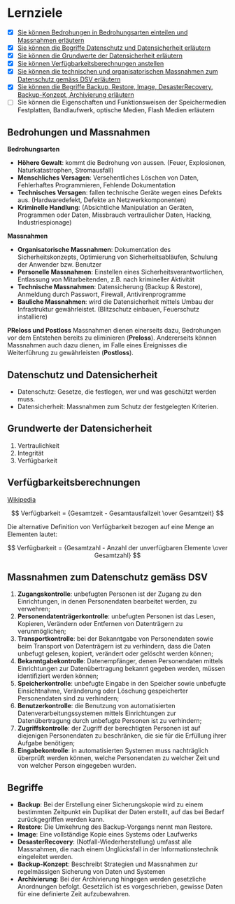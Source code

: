 # Lernziele
- [x] [Sie können Bedrohungen in Bedrohungsarten einteilen und Massnahmen erläutern](#bedrohungen-und-massnahmen)
- [x] [Sie können die Begriffe Datenschutz und Datensicherheit erläutern](#datenschutz-und-datensicherheit)
- [x] [Sie können die Grundwerte der Datensicherheit erläutern](#grundwerte-der-datensicherheit)
- [x] [Sie können Verfügbarkeitsberechnungen anstellen](#verfügbarkeitsberechnungen)
- [x] [Sie können die technischen und organisatorischen Massnahmen zum Datenschutz gemäss DSV erläutern](#massnahmen-zum-datenschutz-gemäss-dsv)
- [x] [Sie können die Begriffe Backup, Restore, Image, DesasterRecovery, Backup-Konzept, Archivierung erläutern](#begriffe)
- [ ] Sie können die Eigenschaften und Funktionsweisen der Speichermedien Festplatten, Bandlaufwerk, optische Medien, Flash Medien erläutern

## Bedrohungen und Massnahmen

**Bedrohungsarten**
- **Höhere Gewalt**: kommt die Bedrohung von aussen. (Feuer, Explosionen, Naturkatastrophen, Stromausfall)
- **Menschliches Versagen**: Versehentliches Löschen von Daten, Fehlerhaftes Programmieren, Fehlende Dokumentation
- **Technisches Versagen**: fallen technische Geräte wegen eines Defekts aus. (Hardwaredefekt, Defekte an Netzwerkkomponenten)
- **Kriminelle Handlung**: (Absichtliche Manipulation an Geräten, Programmen oder Daten, Missbrauch vertraulicher Daten, Hacking, Industriespionage)

**Massnahmen**
- **Organisatorische Massnahmen**: Dokumentation des Sicherheitskonzepts, Optimierung von Sicherheitsabläufen, Schulung der Anwender bzw. Benutzer
- **Personelle Massnahmen**: Einstellen eines Sicherheitsverantwortlichen, Entlassung von Mitarbeitenden, z.B. nach krimineller Aktivität
- **Technische Massnahmen**: Datensicherung (Backup & Restore), Anmeldung durch Passwort, Firewall, Antivirenprogramme
- **Bauliche Massnahmen**:  wird die Datensicherheit mittels Umbau der Infrastruktur gewährleistet. (Blitzschutz einbauen, Feuerschutz installiere)

**PReloss und Postloss**
Massnahmen dienen einerseits dazu, Bedrohungen vor dem Entstehen bereits zu eliminieren (**Preloss**). Andererseits können Massnahmen auch dazu dienen, im Falle eines Ereignisses die Weiterführung zu gewährleisten (**Postloss**).

## Datenschutz und Datensicherheit
- Datenschutz: Gesetze, die festlegen, wer und was geschützt werden muss.
- Datensicherheit: Massnahmen zum Schutz der festgelegten Kriterien.

## Grundwerte der Datensicherheit
1. Vertraulichkeit
2. Integrität
3. Verfügbarkeit

## Verfügbarkeitsberechnungen
[Wikipedia](https://de.wikipedia.org/wiki/Verf%C3%BCgbarkeit)

$$ Verfügbarkeit = {Gesamtzeit - Gesamtausfallzeit \over Gesamtzeit} $$

Die alternative Definition von Verfügbarkeit bezogen auf eine Menge an Elementen lautet:

$$ Verfügbarkeit = {Gesamtzahl - Anzahl der unverfügbaren Elemente \over Gesamtzahl} $$

## Massnahmen zum Datenschutz gemäss DSV
1. **Zugangskontrolle**: unbefugten Personen ist der Zugang zu den Einrichtungen, in denen Personendaten bearbeitet werden, zu verwehren;
2. **Personendatenträgerkontrolle**: unbefugten Personen ist das Lesen, Kopieren, Verändern oder Entfernen von Datenträgern zu verunmöglichen;
3. **Transportkontrolle**: bei der Bekanntgabe von Personendaten sowie beim Transport von Datenträgern ist zu verhindern, dass die Daten unbefugt gelesen, kopiert, verändert oder gelöscht werden können;
4. **Bekanntgabekontrolle**: Datenempfänger, denen Personendaten mittels Einrichtungen zur Datenübertragung bekannt gegeben werden, müssen identifiziert werden können;
5. **Speicherkontrolle**: unbefugte Eingabe in den Speicher sowie unbefugte Einsichtnahme, Veränderung oder Löschung gespeicherter Personendaten sind zu verhindern;
6. **Benutzerkontrolle**: die Benutzung von automatisierten Datenverarbeitungssystemen mittels Einrichtungen zur Datenübertragung durch unbefugte Personen ist zu verhindern;
7. **Zugriffskontrolle**: der Zugriff der berechtigten Personen ist auf diejenigen Personendaten zu beschränken, die sie für die Erfüllung ihrer Aufgabe benötigen;
8. **Eingabekontrolle**: in automatisierten Systemen muss nachträglich überprüft werden können, welche Personendaten zu welcher Zeit und von welcher Person eingegeben wurden.

## Begriffe
- **Backup**: Bei der Erstellung einer Sicherungskopie wird zu einem bestimmten Zeitpunkt ein Duplikat der Daten erstellt, auf das bei Bedarf zurückgegriffen werden kann. 
- **Restore**: Die Umkehrung des Backup-Vorgangs nennt man Restore.
- **Image**: Eine vollständige Kopie eines Systems oder Laufwerks
- **DesasterRecovery**: (Notfall-Wiederherstellung) umfasst alle Massnahmen, die nach einem Unglücksfall in der Informationstechnik eingeleitet werden.
- **Backup-Konzept**: Beschreibt Strategien und Massnahmen zur regelmässigen Sicherung von Daten und Systemen
- **Archivierung**: Bei der Archivierung hingegen werden gesetzliche Anordnungen befolgt. Gesetzlich ist es vorgeschrieben, gewisse Daten für eine definierte Zeit aufzubewahren. 

